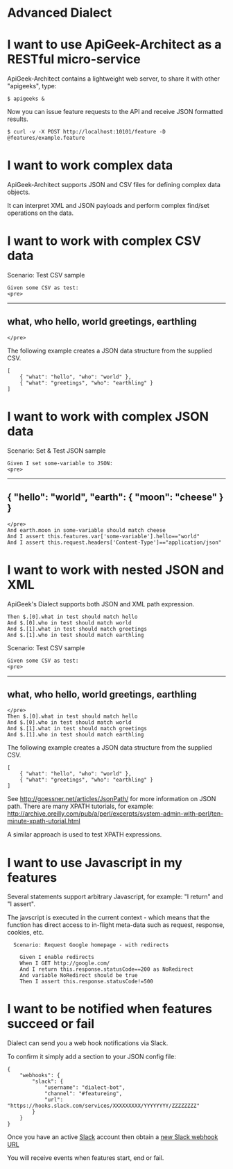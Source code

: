 Advanced Dialect
================

I want to use ApiGeek-Architect as a RESTful micro-service
==========================================================

ApiGeek-Architect contains a lightweight web server, to share it with other "apigeeks", type:

	$ apigeeks & 

Now you can issue feature requests to the API and receive JSON formatted results.

	$ curl -v -X POST http://localhost:10101/feature -D @features/example.feature


I want to work complex data
===========================

ApiGeek-Architect supports JSON and CSV files for defining complex data objects.

It can interpret XML and JSON payloads and perform complex find/set operations on the data.

I want to work with complex CSV data
====================================

  Scenario: Test CSV sample

    Given some CSV as test:
    <pre>
  --------
  what, who
  hello, world
  greetings, earthling
  --------
    </pre>

The following example creates a JSON data structure from the supplied CSV. 

	[
		{ "what": "hello", "who": "world" },
		{ "what": "greetings", "who": "earthling" }
	]


I want to work with complex JSON data
=====================================

  Scenario: Set & Test JSON sample

    Given I set some-variable to JSON:
    <pre>
  --------
  { "hello": "world", "earth": { "moon": "cheese" } }
  --------
    </pre>
    And earth.moon in some-variable should match cheese
    And I assert this.features.var['some-variable'].hello=="world"
    And I assert this.request.headers['Content-Type']=="application/json"


I want to work with nested JSON and XML
=======================================

ApiGeek's Dialect supports both JSON and XML path expression.

    Then $.[0].what in test should match hello
    And $.[0].who in test should match world
    And $.[1].what in test should match greetings
    And $.[1].who in test should match earthling

  Scenario: Test CSV sample

    Given some CSV as test:
    <pre>
  --------
  what, who
  hello, world
  greetings, earthling
  --------
    </pre>
    Then $.[0].what in test should match hello
    And $.[0].who in test should match world
    And $.[1].what in test should match greetings
    And $.[1].who in test should match earthling

The following example creates a JSON data structure from the supplied CSV. 

	[
		{ "what": "hello", "who": "world" },
		{ "what": "greetings", "who": "earthling" }
	]

See http://goessner.net/articles/JsonPath/ for more information on JSON path.
There are many XPATH tutorials, for example: http://archive.oreilly.com/pub/a/perl/excerpts/system-admin-with-perl/ten-minute-xpath-utorial.html

A similar approach is used to test XPATH expressions.

I want to use Javascript in my features
=======================================

Several statements support arbitrary Javascript, for example: "I return" and "I assert".

The javscript is executed in the current context - which means that the function has direct access to in-flight meta-data such as request, response, cookies, etc.

	  Scenario: Request Google homepage - with redirects
	
	    Given I enable redirects
	    When I GET http://google.com/
	    And I return this.response.statusCode==200 as NoRedirect
	    And variable NoRedirect should be true
	    Then I assert this.response.statusCode!=500

I want to be notified when features succeed or fail
===================================================

Dialect can send you a web hook notifications via Slack.

To confirm it simply add a section to your JSON config file:

	{ 
		"webhooks": {
			"slack": {
				"username": "dialect-bot",
				"channel": "#featureing",
				"url": "https://hooks.slack.com/services/XXXXXXXXX/YYYYYYYY/ZZZZZZZZ"
			}
		}
	}

Once you have an active [Slack](https://slack.com/create) account then obtain a [new Slack webhook URL](https://api.slack.com/incoming-webhooks)

You will receive events when features start, end or fail.


